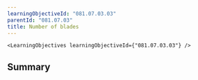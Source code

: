 ```yaml
---
learningObjectiveId: "081.07.03.03"
parentId: "081.07.03"
title: Number of blades
---
```


```tsx eval
<LearningObjectives learningObjectiveId={"081.07.03.03"} />
```

## Summary
